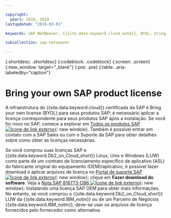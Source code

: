 ```yaml
---

copyright:
  years: 2018, 2019
lastupdated: "2019-03-01"

keywords: SAP NetWeaver, {{site.data.keyword.cloud_notm}}, BYOL, bring your own license, SAP certified

subcollection: sap-netweaver

---
```


{:shortdesc: .shortdesc}
{:codeblock: .codeblock}
{:screen: .screen}
{:new_window: target="_blank"}
{:pre: .pre}
{:table: .aria-labeledby="caption"}


# Bring your own SAP product license

A infraestrutura do {{site.data.keyword.cloud}} certificada da SAP é Bring your own license (BYOL) para seus produtos SAP; é necessário aplicar a licença correspondente para seus produtos SAP após a instalação. Se você for novo no SAP, comece a explorar em [Todos os produtos SAP![Ícone de link externo](../../icons/launch-glyph.svg "Ícone de link externo")](https://www.sap.com/products.html){: new window}. Também é possível entrar em contato com a SAP Sales ou com o Suporte da SAP para obter detalhes sobre como obter as licenças necessárias.

Se você comprou suas licenças SAP e {{site.data.keyword.Db2_on_Cloud_short}} Linux, Unix
e Windows (LUW) como parte de um contrato de licenciamento específico de aplicativo (ASL) do fabricante original do equipamento (OEM)/aplicativo, é possível fazer download e aplicar arquivos de licença no [Portal de suporte SAP ![Ícone de link externo](../../icons/launch-glyph.svg "Ícone de link externo")](https://support.sap.com/en/index.html){: new window}; clique em **Fazer download do software**. Veja a [Nota SAP 816773-DB6 ![Ícone de link externo](../../icons/launch-glyph.svg "Ícone de link externo")](https://launchpad.support.sap.com/#/notes/816773){: new window}: Instalando uma licença SAP OEM para obter mais informações. No entanto, se você comprou o {{site.data.keyword.Db2_on_Cloud_short}} LUW da {{site.data.keyword.IBM_notm}} ou de um Parceiro de Negócios {{site.data.keyword.IBM_notm}}, deve-se usar os arquivos de licença fornecidos pelo fornecedor como alternativa.
